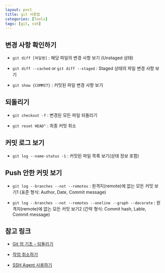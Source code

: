 ```yaml
---
layout: post
title: git 사용법
categories: [Tools]
tags: [git, ssh]
---
```


## 변경 사항 확인하기

 * `git diff [파일명]`
  : 해당 파일의 변경 사항 보기 (Unstaged 상태)

 * `git diff --cached` or `git diff --staged`
  : Staged 상태의 파일 변경 사항 보기

 * `git show {COMMIT}`
  : 커밋된 파일 변경 사항 보기

## 되돌리기

 * `git checkout -f`
  : 변경된 모든 파일 되돌리기

 * `git reset HEAD^`
  : 최종 커밋 취소

<!--excerpt-->

## 커밋 로그 보기

 * `git log --name-status -1`
  : 커밋된 파일 목록 보기(상태 정보 포함)

## Push 안한 커밋 보기

 * `git log --branches --not --remotes`
  : 원격지(remote)에 없는 모든 커밋 보기1 (표준 형식: Author, Date, Commit message)

 * `git log --branches --not --remotes --oneline --graph --decorate`
  : 원격지(remote)에 없는 모든 커밋 보기2 (간략 형식: Commit hash, Lable, Commit message)

## 참고 링크

 * [Git 의 기초 - 되돌리기](https://git-scm.com/book/ko/v2/Git%EC%9D%98-%EA%B8%B0%EC%B4%88-%EB%90%98%EB%8F%8C%EB%A6%AC%EA%B8%B0)

 * [작업 취소하기](http://ecogeo.tistory.com/276)

 * [SSH Agent 사용하기](https://help.github.com/articles/generating-a-new-ssh-key-and-adding-it-to-the-ssh-agent/#adding-your-ssh-key-to-the-ssh-agent)

